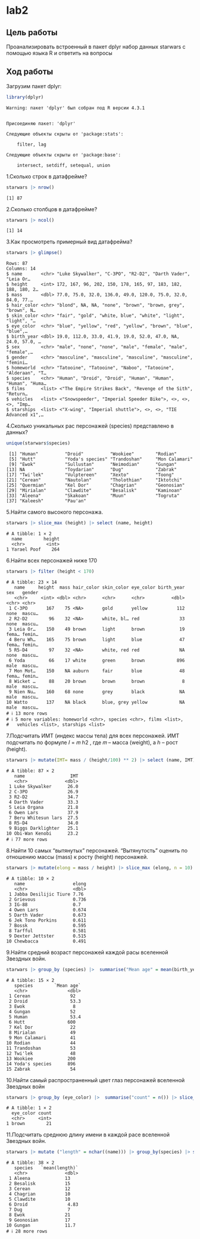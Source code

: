 # lab2

## Цель работы

Проанализировать встроенный в пакет dplyr набор данных starwars с
помощью языка R и ответить на вопросы

## Ход работы

Загрузим пакет dplyr:

``` r
library(dplyr)
```

    Warning: пакет 'dplyr' был собран под R версии 4.3.1


    Присоединяю пакет: 'dplyr'

    Следующие объекты скрыты от 'package:stats':

        filter, lag

    Следующие объекты скрыты от 'package:base':

        intersect, setdiff, setequal, union

1.Сколько строк в датафрейме?

``` r
starwars |> nrow()
```

    [1] 87

2.Сколько столбцов в датафрейме?

``` r
starwars |> ncol()
```

    [1] 14

3.Как просмотреть примерный вид датафрейма?

``` r
starwars |> glimpse()
```

    Rows: 87
    Columns: 14
    $ name       <chr> "Luke Skywalker", "C-3PO", "R2-D2", "Darth Vader", "Leia Or…
    $ height     <int> 172, 167, 96, 202, 150, 178, 165, 97, 183, 182, 188, 180, 2…
    $ mass       <dbl> 77.0, 75.0, 32.0, 136.0, 49.0, 120.0, 75.0, 32.0, 84.0, 77.…
    $ hair_color <chr> "blond", NA, NA, "none", "brown", "brown, grey", "brown", N…
    $ skin_color <chr> "fair", "gold", "white, blue", "white", "light", "light", "…
    $ eye_color  <chr> "blue", "yellow", "red", "yellow", "brown", "blue", "blue",…
    $ birth_year <dbl> 19.0, 112.0, 33.0, 41.9, 19.0, 52.0, 47.0, NA, 24.0, 57.0, …
    $ sex        <chr> "male", "none", "none", "male", "female", "male", "female",…
    $ gender     <chr> "masculine", "masculine", "masculine", "masculine", "femini…
    $ homeworld  <chr> "Tatooine", "Tatooine", "Naboo", "Tatooine", "Alderaan", "T…
    $ species    <chr> "Human", "Droid", "Droid", "Human", "Human", "Human", "Huma…
    $ films      <list> <"The Empire Strikes Back", "Revenge of the Sith", "Return…
    $ vehicles   <list> <"Snowspeeder", "Imperial Speeder Bike">, <>, <>, <>, "Imp…
    $ starships  <list> <"X-wing", "Imperial shuttle">, <>, <>, "TIE Advanced x1",…

4.Сколько уникальных рас персонажей (species) представлено в данных?

``` r
unique(starwars$species)
```

     [1] "Human"          "Droid"          "Wookiee"        "Rodian"        
     [5] "Hutt"           "Yoda's species" "Trandoshan"     "Mon Calamari"  
     [9] "Ewok"           "Sullustan"      "Neimodian"      "Gungan"        
    [13] NA               "Toydarian"      "Dug"            "Zabrak"        
    [17] "Twi'lek"        "Vulptereen"     "Xexto"          "Toong"         
    [21] "Cerean"         "Nautolan"       "Tholothian"     "Iktotchi"      
    [25] "Quermian"       "Kel Dor"        "Chagrian"       "Geonosian"     
    [29] "Mirialan"       "Clawdite"       "Besalisk"       "Kaminoan"      
    [33] "Aleena"         "Skakoan"        "Muun"           "Togruta"       
    [37] "Kaleesh"        "Pau'an"        

5.Найти самого высокого персонажа.

``` r
starwars |> slice_max (height) |> select (name, height)
```

    # A tibble: 1 × 2
      name        height
      <chr>        <int>
    1 Yarael Poof    264

6.Найти всех персонажей ниже 170

``` r
starwars |> filter (height < 170) 
```

    # A tibble: 23 × 14
       name     height  mass hair_color skin_color eye_color birth_year sex   gender
       <chr>     <int> <dbl> <chr>      <chr>      <chr>          <dbl> <chr> <chr> 
     1 C-3PO       167    75 <NA>       gold       yellow           112 none  mascu…
     2 R2-D2        96    32 <NA>       white, bl… red               33 none  mascu…
     3 Leia Or…    150    49 brown      light      brown             19 fema… femin…
     4 Beru Wh…    165    75 brown      light      blue              47 fema… femin…
     5 R5-D4        97    32 <NA>       white, red red               NA none  mascu…
     6 Yoda         66    17 white      green      brown            896 male  mascu…
     7 Mon Mot…    150    NA auburn     fair       blue              48 fema… femin…
     8 Wicket …     88    20 brown      brown      brown              8 male  mascu…
     9 Nien Nu…    160    68 none       grey       black             NA male  mascu…
    10 Watto       137    NA black      blue, grey yellow            NA male  mascu…
    # ℹ 13 more rows
    # ℹ 5 more variables: homeworld <chr>, species <chr>, films <list>,
    #   vehicles <list>, starships <list>

7.Подсчитать ИМТ (индекс массы тела) для всех персонажей. ИМТ подсчитать
по формуле 𝐼 = 𝑚 ℎ2 , где 𝑚 – масса (weight), а ℎ – рост (height).

``` r
starwars |> mutate(IMT= mass / (height/100) ** 2) |> select (name, IMT)
```

    # A tibble: 87 × 2
       name                 IMT
       <chr>              <dbl>
     1 Luke Skywalker      26.0
     2 C-3PO               26.9
     3 R2-D2               34.7
     4 Darth Vader         33.3
     5 Leia Organa         21.8
     6 Owen Lars           37.9
     7 Beru Whitesun lars  27.5
     8 R5-D4               34.0
     9 Biggs Darklighter   25.1
    10 Obi-Wan Kenobi      23.2
    # ℹ 77 more rows

8.Найти 10 самых “вытянутых” персонажей. “Вытянутость” оценить по
отношению массы (mass) к росту (height) персонажей.

``` r
starwars |> mutate(elong = mass / height) |> slice_max (elong, n = 10) |> select(name, elong)
```

    # A tibble: 10 × 2
       name                  elong
       <chr>                 <dbl>
     1 Jabba Desilijic Tiure 7.76 
     2 Grievous              0.736
     3 IG-88                 0.7  
     4 Owen Lars             0.674
     5 Darth Vader           0.673
     6 Jek Tono Porkins      0.611
     7 Bossk                 0.595
     8 Tarfful               0.581
     9 Dexter Jettster       0.515
    10 Chewbacca             0.491

9.Найти средний возраст персонажей каждой расы вселенной Звездных войн.

``` r
starwars |> group_by (species) |>  summarise("Mean age" = mean(birth_year, na.rm = TRUE)) |> na.omit()
```

    # A tibble: 15 × 2
       species        `Mean age`
       <chr>               <dbl>
     1 Cerean               92  
     2 Droid                53.3
     3 Ewok                  8  
     4 Gungan               52  
     5 Human                53.4
     6 Hutt                600  
     7 Kel Dor              22  
     8 Mirialan             49  
     9 Mon Calamari         41  
    10 Rodian               44  
    11 Trandoshan           53  
    12 Twi'lek              48  
    13 Wookiee             200  
    14 Yoda's species      896  
    15 Zabrak               54  

10.Найти самый распространенный цвет глаз персонажей вселенной Звездных
войн

``` r
starwars |> group_by (eye_color) |>  summarise("count" = n()) |> slice_max(count)
```

    # A tibble: 1 × 2
      eye_color count
      <chr>     <int>
    1 brown        21

11.Подсчитать среднюю длину имени в каждой расе вселенной Звездных войн.

``` r
starwars |> mutate ("length" = nchar((name))) |> group_by(species) |> summarise( mean(length))
```

    # A tibble: 38 × 2
       species   `mean(length)`
       <chr>              <dbl>
     1 Aleena             13   
     2 Besalisk           15   
     3 Cerean             12   
     4 Chagrian           10   
     5 Clawdite           10   
     6 Droid               4.83
     7 Dug                 7   
     8 Ewok               21   
     9 Geonosian          17   
    10 Gungan             11.7 
    # ℹ 28 more rows

